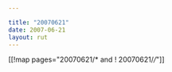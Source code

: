 ```yaml
---

title: "20070621"
date: 2007-06-21
layout: rut
---
```


[[!map pages="20070621/* and ! 20070621/*/*"]]
